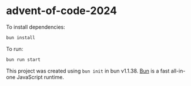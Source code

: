 # advent-of-code-2024

To install dependencies:

```bash
bun install
```

To run:

```bash
bun run start
```

This project was created using `bun init` in bun v1.1.38. [Bun](https://bun.sh) is a fast all-in-one JavaScript runtime.
